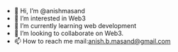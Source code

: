- 👋 Hi, I’m @anishmasand
- 👀 I’m interested in Web3
- 🌱 I’m currently learning web development
- 💞️ I’m looking to collaborate on Web3.
- 📫 How to reach me mail:anish.b.masand@gmail.com

<!---
anishmasand/anishmasand is a ✨ special ✨ repository because its `README.md` (this file) appears on your GitHub profile.
You can click the Preview link to take a look at your changes.
--->
